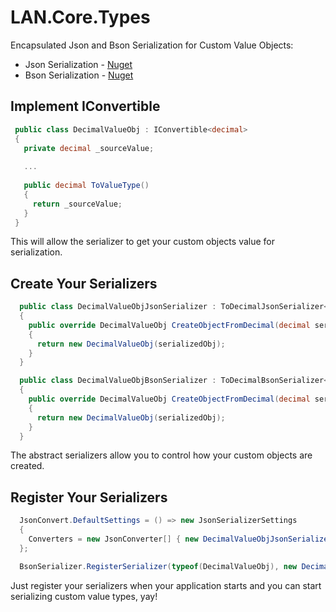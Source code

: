 LAN.Core.Types
===

Encapsulated Json and Bson Serialization for Custom Value Objects:
* Json Serialization - [Nuget](https://www.nuget.org/packages/LAN.Core.Types.JsonSerialization/)
* Bson Serialization - [Nuget](https://www.nuget.org/packages/LAN.Core.Types.BsonSerialization/)

Implement IConvertible<T>
---
 ```c#
  public class DecimalValueObj : IConvertible<decimal>
  {
    private decimal _sourceValue;  
    
    ...
    
    public decimal ToValueType()
    {
      return _sourceValue;
    }
  }
```
This will allow the serializer to get your custom objects value for serialization.

Create Your Serializers
---
```c#
  public class DecimalValueObjJsonSerializer : ToDecimalJsonSerializer<DecimalValueObj>
  {
    public override DecimalValueObj CreateObjectFromDecimal(decimal serializedObj)
    {
      return new DecimalValueObj(serializedObj);
    }
  }

  public class DecimalValueObjBsonSerializer : ToDecimalBsonSerializer<DecimalValueObj>
  {
    public override DecimalValueObj CreateObjectFromDecimal(decimal serializedObj)
    {
      return new DecimalValueObj(serializedObj);
    }
  }
```
The abstract serializers allow you to control how your custom objects are created.

Register Your Serializers
---
```c#
  JsonConvert.DefaultSettings = () => new JsonSerializerSettings
  {
    Converters = new JsonConverter[] { new DecimalValueObjJsonSerializer() }
  };

  BsonSerializer.RegisterSerializer(typeof(DecimalValueObj), new DecimalValueObjBsonSerializer());  
```
Just register your serializers when your application starts and you can start serializing custom value types, yay!
